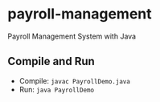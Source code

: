 # payroll-management
Payroll Management System with Java

## Compile and Run

 -  Compile: `javac PayrollDemo.java`
 -  Run: `java PayrollDemo`

